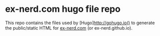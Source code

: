 # ex-nerd.com hugo file repo

This repo contains the files used by [Hugo]http://gohugo.io() to generate the public/static HTML for [ex-nerd.com](ex-nerd.com) (or ex-nerd.github.io).


